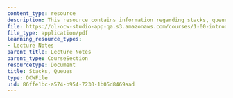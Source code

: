 ```yaml
---
content_type: resource
description: This resource contains information regarding stacks, queues.
file: https://ol-ocw-studio-app-qa.s3.amazonaws.com/courses/1-00-introduction-to-computers-and-engineering-problem-solving-spring-2012/86ffe1bca574b95472301b05d8469aad_MIT1_00S12_Lec_35.pdf
file_type: application/pdf
learning_resource_types:
- Lecture Notes
parent_title: Lecture Notes
parent_type: CourseSection
resourcetype: Document
title: Stacks, Queues
type: OCWFile
uid: 86ffe1bc-a574-b954-7230-1b05d8469aad
---
```

